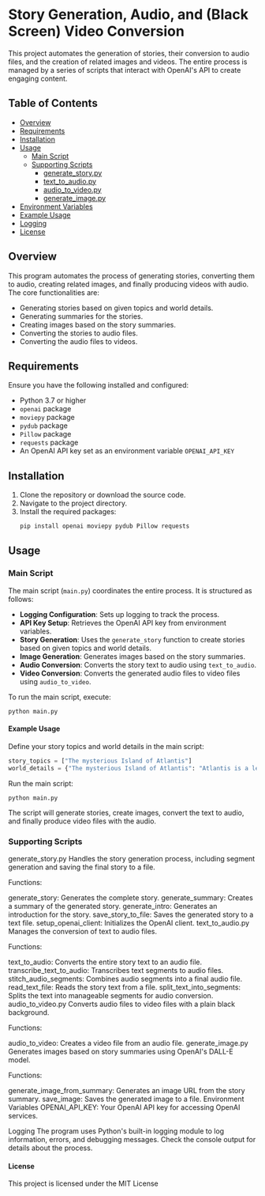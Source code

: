 # Story Generation, Audio, and (Black Screen) Video Conversion

This project automates the generation of stories, their conversion to audio files, and the creation of related images and videos. The entire process is managed by a series of scripts that interact with OpenAI's API to create engaging content.

## Table of Contents
- [Overview](#overview)
- [Requirements](#requirements)
- [Installation](#installation)
- [Usage](#usage)
  - [Main Script](#main-script)
  - [Supporting Scripts](#supporting-scripts)
    - [generate_story.py](#generate_storypy)
    - [text_to_audio.py](#text_to_audiopy)
    - [audio_to_video.py](#audio_to_videopy)
    - [generate_image.py](#generate_imagepy)
- [Environment Variables](#environment-variables)
- [Example Usage](#example-usage)
- [Logging](#logging)
- [License](#license)

## Overview

This program automates the process of generating stories, converting them to audio, creating related images, and finally producing videos with audio. The core functionalities are:
- Generating stories based on given topics and world details.
- Generating summaries for the stories.
- Creating images based on the story summaries.
- Converting the stories to audio files.
- Converting the audio files to videos.

## Requirements

Ensure you have the following installed and configured:
- Python 3.7 or higher
- `openai` package
- `moviepy` package
- `pydub` package
- `Pillow` package
- `requests` package
- An OpenAI API key set as an environment variable `OPENAI_API_KEY`

## Installation

1. Clone the repository or download the source code.
2. Navigate to the project directory.
3. Install the required packages:
    ```bash
    pip install openai moviepy pydub Pillow requests
    ```

## Usage

### Main Script

The main script (`main.py`) coordinates the entire process. It is structured as follows:
- **Logging Configuration**: Sets up logging to track the process.
- **API Key Setup**: Retrieves the OpenAI API key from environment variables.
- **Story Generation**: Uses the `generate_story` function to create stories based on given topics and world details.
- **Image Generation**: Generates images based on the story summaries.
- **Audio Conversion**: Converts the story text to audio using `text_to_audio`.
- **Video Conversion**: Converts the generated audio files to video files using `audio_to_video`.

To run the main script, execute:
```
python main.py
```




#### Example Usage
Define your story topics and world details in the main script:

```python
story_topics = ["The mysterious Island of Atlantis"]
world_details = {"The mysterious Island of Atlantis": "Atlantis is a legendary island..."}
```
Run the main script:
```
python main.py
```
The script will generate stories, create images, convert the text to audio, and finally produce video files with the audio.


### Supporting Scripts
generate_story.py Handles the story generation process, including segment generation and saving the final story to a file.

Functions:

generate_story: Generates the complete story.
generate_summary: Creates a summary of the generated story.
generate_intro: Generates an introduction for the story.
save_story_to_file: Saves the generated story to a text file.
setup_openai_client: Initializes the OpenAI client.
text_to_audio.py
Manages the conversion of text to audio files.

Functions:

text_to_audio: Converts the entire story text to an audio file.
transcribe_text_to_audio: Transcribes text segments to audio files.
stitch_audio_segments: Combines audio segments into a final audio file.
read_text_file: Reads the story text from a file.
split_text_into_segments: Splits the text into manageable segments for audio conversion.
audio_to_video.py
Converts audio files to video files with a plain black background.

Functions:

audio_to_video: Creates a video file from an audio file.
generate_image.py
Generates images based on story summaries using OpenAI's DALL-E model.

Functions:

generate_image_from_summary: Generates an image URL from the story summary.
save_image: Saves the generated image to a file.
Environment Variables
OPENAI_API_KEY: Your OpenAI API key for accessing OpenAI services.

Logging
The program uses Python's built-in logging module to log information, errors, and debugging messages. Check the console output for details about the process.

#### License
This project is licensed under the MIT License
